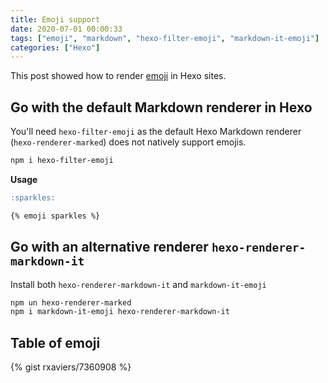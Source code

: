 ```yaml
---
title: Emoji support
date: 2020-07-01 00:00:33
tags: ["emoji", "markdown", "hexo-filter-emoji", "markdown-it-emoji"]
categories: ["Hexo"]
---
```


This post showed how to render [emoji](https://github.com/ikatyang/emoji-cheat-sheet) in Hexo sites.

<!-- more -->

## Go with the default Markdown renderer in Hexo

You'll need `hexo-filter-emoji` as the default Hexo Markdown renderer (`hexo-renderer-marked`) does not natively support emojis.

```bash
npm i hexo-filter-emoji
```

**Usage**

```markdown
:sparkles:

{% emoji sparkles %}
```

## Go with an alternative renderer `hexo-renderer-markdown-it`

Install both `hexo-renderer-markdown-it` and `markdown-it-emoji`

```bash
npm un hexo-renderer-marked
npm i markdown-it-emoji hexo-renderer-markdown-it
```

## Table of emoji

{% gist rxaviers/7360908 %}